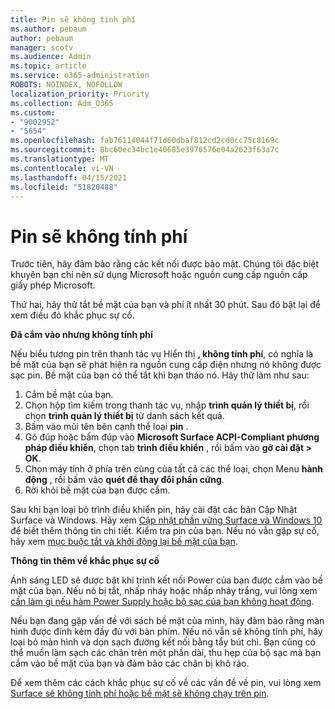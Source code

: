 ```yaml
---
title: Pin sẽ không tính phí
ms.author: pebaum
author: pebaum
manager: scotv
ms.audience: Admin
ms.topic: article
ms.service: o365-administration
ROBOTS: NOINDEX, NOFOLLOW
localization_priority: Priority
ms.collection: Adm_O365
ms.custom:
- "9002952"
- "5654"
ms.openlocfilehash: fab76114044f71d60dbaf812cd2cd0cc75c8169c
ms.sourcegitcommit: 8bc60ec34bc1e40685e3976576e04a2623f63a7c
ms.translationtype: MT
ms.contentlocale: vi-VN
ms.lasthandoff: 04/15/2021
ms.locfileid: "51820488"
---
```

# <a name="battery-wont-charge"></a>Pin sẽ không tính phí

Trước tiên, hãy đảm bảo rằng các kết nối được bảo mật. Chúng tôi đặc biệt khuyên bạn chỉ nên sử dụng Microsoft hoặc nguồn cung cấp nguồn cấp giấy phép Microsoft.

Thứ hai, hãy thử tắt bề mặt của bạn và phí ít nhất 30 phút. Sau đó bật lại để xem điều đó khắc phục sự cố.

**Đã cắm vào nhưng không tính phí**

Nếu biểu tượng pin trên thanh tác vụ Hiển thị **, không tính phí**, có nghĩa là bề mặt của bạn sẽ phát hiện ra nguồn cung cấp điện nhưng nó không được sạc pin. Bề mặt của bạn có thể tắt khi bạn tháo nó. Hãy thử làm như sau:

1. Cắm bề mặt của bạn.
2. Chọn hộp tìm kiếm trong thanh tác vụ, nhập **trình quản lý thiết bị**, rồi chọn **trình quản lý thiết bị** từ danh sách kết quả.
3. Bấm vào mũi tên bên cạnh thể loại **pin** .
4. Gõ đúp hoặc bấm đúp vào **Microsoft Surface ACPI-Compliant phương pháp điều khiển**, chọn tab **trình điều khiển** , rồi bấm vào **gỡ cài đặt > OK**.
5. Chọn máy tính ở phía trên cùng của tất cả các thể loại, chọn Menu **hành động** , rồi bấm vào **quét để thay đổi phần cứng**.
6. Rời khỏi bề mặt của bạn được cắm.

Sau khi bạn loại bỏ trình điều khiển pin, hãy cài đặt các bản Cập Nhật Surface và Windows. Hãy xem [Cập nhật phần vững Surface và Windows 10](https://support.microsoft.com/help/4023505) để biết thêm thông tin chi tiết. Kiểm tra pin của bạn. Nếu nó vẫn gặp sự cố, hãy xem [mục buộc tắt và khởi động lại bề mặt của bạn](https://support.microsoft.com/help/4036280/surface-force-a-shut-down-and-restart-your-surface).

**Thông tin thêm về khắc phục sự cố**

Ánh sáng LED sẽ được bật khi trình kết nối Power của bạn được cắm vào bề mặt của bạn. Nếu nó bị tắt, nhấp nháy hoặc nhấp nháy trắng, vui lòng xem [cần làm gì nếu hàm Power Supply hoặc bộ sạc của bạn không hoạt động](https://support.microsoft.com/help/4484763/surface-fix-issues-with-your-power-supply). 

Nếu bạn đang gặp vấn đề với sách bề mặt của mình, hãy đảm bảo rằng màn hình được đính kèm đầy đủ với bàn phím. Nếu nó vẫn sẽ không tính phí, hãy loại bỏ màn hình và dọn sạch đường kết nối bằng tẩy bút chì. Bạn cũng có thể muốn làm sạch các chân trên một phần dài, thu hẹp của bộ sạc mà bạn cắm vào bề mặt của bạn và đảm bảo các chân bị khô ráo.

Để xem thêm các cách khắc phục sự cố về các vấn đề về pin, vui lòng xem [Surface sẽ không tính phí hoặc bề mặt sẽ không chạy trên pin](https://support.microsoft.com/help/4023536/surface-surface-battery-wont-charge).
